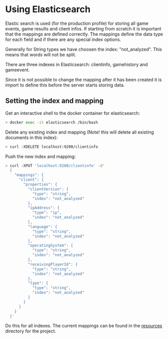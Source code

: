 # Using Elasticsearch
Elastic search is used (for the production profile) for storing all game events, 
game results and client infos. If starting from scratch it is important that 
the mappings are defined correctly. The mappings define the data type for
each field and if there are any special index options.

Generally for String types we have choosen the index: "not_analyzed". This
means that words will not be split.

There are three indexes in Elasticsearch: clientinfo, gamehistory and 
gameevent.

Since it is not possible to change the mapping after it has been created
it is import to define this before the server starts storing data. 

## Setting the index and mapping

Get an interactive shell to the docker container for elasticsearch:
```bash
> docker exec -it elasticsearch /bin/bash
```

Delete any existing index and mapping (Note! this will delete all 
existing documents in this index):
```bash
> curl -XDELETE localhost:9200/clientinfo
```

Push the new index and mapping:
```bash
> curl -XPUT 'localhost:9200/clientinfo' -d'
  {
    "mappings": {
      "client": {
        "properties": {
          "clientVersion": {
            "type": "string",
            "index": "not_analyzed"
          },
          "ipAddress": {
            "type": "ip",
            "index": "not_analyzed"
          },
          "language": {
            "type": "string",
            "index": "not_analyzed"
          },
          "operatingSystem": {
            "type": "string",
            "index": "not_analyzed"
          },
          "receivingPlayerId": {
            "type": "string",
            "index": "not_analyzed"
          },
          "type": {
            "type": "string",
            "index": "not_analyzed"
          }
        }
      }
    }
  }'
```

Do this for all indexes. The current mappings can be found in the 
[resources](https://github.com/cygni/snakebot/tree/master/app/src/main/resources)
directory for the project. 